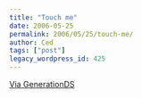 ```yaml
---
title: "Touch me"
date: 2006-05-25
permalink: 2006/05/25/touch-me/
author: Ced
tags: ["post"]
legacy_wordpress_id: 425
---
```


<object height="350" width="425">
<param name="movie" value="http://www.youtube.com/v/Y3hdf5tu2Yc"></param><ibed type="application/x-shockwave-flash" width="425" height="350"></ibed>

</object>

<!-- excerpt -->

[Via GenerationDS](http://www.generationmp3.com/generationds/index.php/2006/05/24/541-touchez-la)
